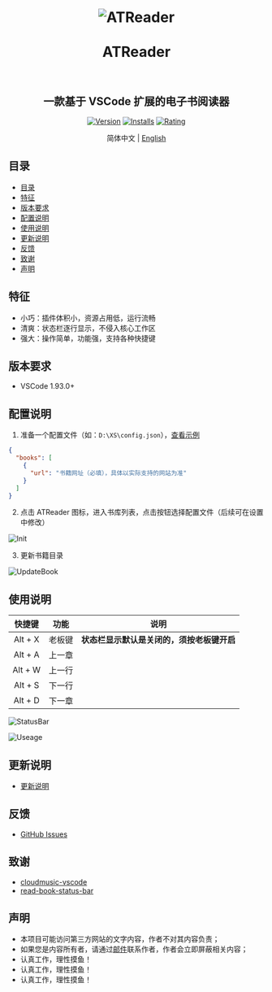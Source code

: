 <h1 align="center">
  <img src="https://s21.ax1x.com/2024/09/18/pAKnSzV.png" alt="ATReader"></img>
  <br></br>
  ATReader
  <br></br>
</h1>

<div align="center">

<h2>一款基于 VSCode 扩展的电子书阅读器</h2>

[![Version](https://img.shields.io/badge/Version-v1.0.0-blue)](https://github.com/AegeanTec/ATReader)
[![Installs](https://img.shields.io/badge/Installs-1+-darkgreen)](https://github.com/AegeanTec/ATReader)
[![Rating](https://img.shields.io/badge/Rating-★★★★★-brightgreen)](https://github.com/AegeanTec/ATReader)

简体中文 | [English](https://github.com/AegeanTec/ATReader/README.EN.md)

</div>

## 目录

- [目录](#目录)
- [特征](#特征)
- [版本要求](#版本要求)
- [配置说明](#配置说明)
- [使用说明](#使用说明)
- [更新说明](#更新说明)
- [反馈](#反馈)
- [致谢](#致谢)
- [声明](#声明)

## 特征

- 小巧：插件体积小，资源占用低，运行流畅
- 清爽：状态栏逐行显示，不侵入核心工作区
- 强大：操作简单，功能强，支持各种快捷键

## 版本要求

- VSCode 1.93.0+

## 配置说明

1. 准备一个配置文件（如：`D:\XS\config.json`），[查看示例](https://github.com/AegeanTec/ATReader/blob/main/config.json)

```json
{
  "books": [
    {
      "url": "书籍网址（必填），具体以实际支持的网站为准"
    }
  ]
}
```

2. 点击 ATReader 图标，进入书库列表，点击按钮选择配置文件（后续可在设置中修改）

![Init](https://s21.ax1x.com/2024/09/18/pAK1JYQ.png)

3. 更新书籍目录

![UpdateBook](https://s21.ax1x.com/2024/09/18/pAK11w8.png)

## 使用说明

| 快捷键   | 功能          | 说明                                    |
| :-----: | :-----------: | :-------------------------------------: |
| Alt + X | 老板键        | **状态栏显示默认是关闭的，须按老板键开启**  |
| Alt + A | 上一章        |                                          |
| Alt + W | 上一行        |                                          |
| Alt + S | 下一行        |                                          |
| Alt + D | 下一章        |                                          |

![StatusBar](https://s21.ax1x.com/2024/09/18/pAK13TS.png)

![Useage](https://s21.ax1x.com/2024/09/18/pAK1YWj.png)


## 更新说明

- [更新说明](https://github.com/AegeanTec/ATReader/CHANGELOG.md)


## 反馈

- [GitHub Issues](https://github.com/AegeanTec/ATReader/issues)


## 致谢

- [cloudmusic-vscode](https://github.com/YXL76/cloudmusic-vscode)
- [read-book-status-bar](https://github.com/1826888766/read-book-status-bar)


## 声明

- 本项目可能访问第三方网站的文字内容，作者不对其内容负责；
- 如果您是内容所有者，请通过[邮件](mailto:AegeanTec@163.com)联系作者，作者会立即屏蔽相关内容；
- 认真工作，理性摸鱼！
- 认真工作，理性摸鱼！
- 认真工作，理性摸鱼！
